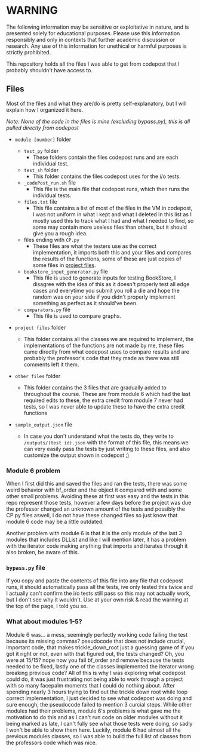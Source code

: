 # WARNING 
The following information may be sensitive or exploitative in nature, and is presented solely for educational purposes. Please use this information responsibly and only in contexts that further academic discussion or research. Any use of this information for unethical or harmful purposes is strictly prohibited.

This repository holds all the files I was able to get from codepost that I probably shouldn't have access to.

## Files
Most of the files and what they are/do is pretty self-explanatory, but I will explain how I organized it here.

*Note: None of the code in the files is mine (excluding bypass.py), this is all pulled directly from codepost*

- `module [number]` folder
    - `test_py` folder
        - These folders contain the files codepost runs and are each individual test.
    - `test_sh` folder
        - This folder contains the files codepost uses for the i/o tests.
    - `_codePost_run.sh` file
        - This file is the main file that codepost runs, which then runs the individual tests.
    - `files.txt` file
        - This file contains a list of most of the files in the VM in codepost, I was not uniform in what I kept and what I deleted in this list as I mostly used this to track what I had and what I needed to find, so some may contain more useless files than others, but it should give you a rough idea.
    - files ending with `CP.py`
        - These files are what the testers use as the correct implementation, it imports both this and your files and compares the results of the functions, some of these are just copies of some files in [project files](/project%20files/).
    - `bookstore_input_generator.py` file
        - This file is used to generate inputs for testing BookStore, I disagree with the idea of this as it doesn't properly test all edge cases and everytime you submit you roll a die and hope the random was on your side if you didn't properly implement something as perfect as it should've been.
    - `comparators.py` file
        - This file is used to compare graphs.

- `project files` folder
    - This folder contains all the classes we are required to implement, the implementations of the functions are not made by me, these files came directly from what codepost uses to compare results and are probably the professor's code that they made as there was still comments left it them.

- `other files` folder
    - This folder contains the 3 files that are gradually added to throughout the course. These are from module 6 which had the last required edits to these, the extra credit from module 7 never had tests, so I was never able to update these to have the extra credit functions

- `sample_output.json` file
    - In case you don't understand what the tests do, they write to `/outputs/(test id).json` with the format of this file, this means we can very easily pass the tests by just writing to these files, and also customize the output shown in codepost [:)](https://imgur.com/a/bz4qpZa) 


### Module 6 problem
When I first did this and saved the files and ran the tests, there was some weird behavior with bf_order and the object it compared with and some other small problems. Avoiding these at first was easy and the tests in this repo represent those tests, however a few days before the project was due the professor changed an unknown amount of the tests and possibly the CP.py files aswell, I do not have these changed files so just know that module 6 code may be a little outdated.

Another problem with module 6 is that it is the only module of the last 3 modules that includes DLList and like I will mention later, it has a problem with the iterator code making anything that imports and iterates through it also broken, be aware of this.

### `bypass.py` file
If you copy and paste the contents of this file into any file that codepost runs, it should automatically pass all the tests, ive only tested this twice and I actually can't confirm the i/o tests still pass so this may not actually work, but I don't see why it wouldn't. Use at your own risk & read the warning at the top of the page, I told you so.

### What about modules 1-5?
Module 6 was... a mess, seemingly perfectly working code failing the test because its missing commas? pseudocode that does not include crucial, important code, that makes trickle_down_root just a guessing game of if you got it right or not, even with that figured out, the tests changed? Oh, you were at 15/15? nope now you fail bf_order and remove because the tests needed to be fixed, lastly one of the classes implemented the iterator wrong breaking previous code?
All of this is why I was exploring what codepost could do, it was just frustrating not being able to work through a project with so many facepalm moments that I could do nothing about. After spending nearly 3 hours trying to find out the trickle down root while loop correct implementation, I just decided to see what codepost was doing and sure enough, the pseudocode failed to mention 3 curcial steps.
While other modules had their problems, module 6's problems is what gave me the motivation to do this and as I can't run code on older modules without it being marked as late, I can't fully see what those tests were doing, so sadly I won't be able to show them here. Luckily, module 6 had almost all the previous modules classes, so I was able to build the full list of classes from the professors code which was nice.
